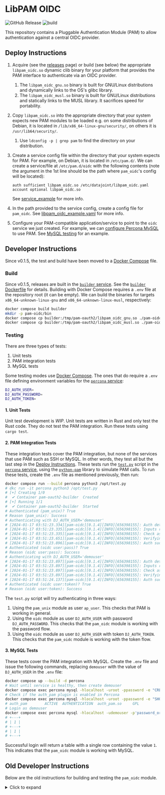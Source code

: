 # LibPAM OIDC

![GitHub Release](https://img.shields.io/github/v/release/datajoint-company/pam-oauth2)
![build](https://img.shields.io/github/actions/workflow/status/datajoint-company/pam-oauth2/release)


This repository contains a Pluggable Authentication Module (PAM) to allow authentication against a central OIDC provider.

## Deploy Instructions

1. Acquire (see the [releases](https://github.com/datajoint-company/pam-oauth2/releases) page) or build (see below) the appropriate `libpam_oidc.so` dynamic clib binary for your platform that provides the PAM interface to authenticate via an OIDC provider.
   1. The `libpam_oidc_gnu.so` binary is built for GNU/Linux distributions and dynamically links to the OS's glibc library.
   2. The `libpam_oidc_musl.so` binary is built for GNU/Linux distributions and statically links to the MUSL library. It sacrifices speed for portability.
2. Copy `libpam_oidc.so` into the appropriate directory that your system expects new PAM modules to be loaded e.g. on some distributions of Debian, it is located in `/lib/x86_64-linux-gnu/security/`, on others it is `/usr/lib64/security/`.
   1. Use `ldconfig -p | grep pam` to find the directory on your distribution.
3. Create a service config file within the directory that your system expects for PAM. For example, on Debian, it is located in `/etc/pam.d/`. We can create a service/file at `/etc/pam.d/oidc` with the following contents (note the argument in the 1st line should be the path where `pam_oidc`'s config will be located):

   ```text
   auth sufficient libpam_oidc.so /etc/datajoint/libpam_oidc.yaml
   account optional libpam_oidc.so
   ```

   See [service_example](./config/service_example) for more info.

4. In the path provided to the service config, create a config file for `pam_oidc`. See [libpam_oidc_example.yaml](./config/libpam_oidc_example.yaml) for more info.
5. Configure your PAM-compatible application/service to point to the `oidc` service we just created. For example, we can [configure Percona MySQL](https://docs.percona.com/percona-server/8.0/pam-plugin.html) to use PAM. See [MySQL testing](#3-mysql-tests) for an example.

## Developer Instructions

Since v0.1.5, the test and build have been moved to a [Docker Compose](./docker-compose.yml) file.

### Build

Since v0.1.5, releases are built in the [`builder` service](./docker-compose.yml). See the [`builder` Dockerfile](./docker/builder.dockerfile) for details. Building with Docker Compose requires a `.env` file at the repository root (it can be empty). We can build the binaries for targets `x86_64-unknown-linux-gnu` and `x86_64-unknown-linux-musl`, respectively:

```bash
docker compose build builder
mkdir -p pam-oidc/bin
docker compose cp builder:/tmp/pam-oauth2/libpam_oidc_gnu.so ./pam-oidc/bin/
docker compose cp builder:/tmp/pam-oauth2/libpam_oidc_musl.so ./pam-oidc/bin/
```

### Testing

There are three types of tests:

1. Unit tests
2. PAM integration tests
3. MySQL tests

Some testing modes use [Docker Compose](https://docs.docker.com/compose/).
The ones that do require a `.env` file defining environment variables for the [`percona` service](./docker-compose.yml):

```bash
DJ_AUTH_USER=
DJ_AUTH_PASSWORD=
DJ_AUTH_TOKEN=
```

#### 1. Unit Tests

Unit test development is _WIP_.
Unit tests are written in Rust and only test the Rust code. They do not test the PAM integration.
Run these tests using `cargo test`.

#### 2. PAM Integration Tests

These integration tests cover the PAM integration, but none of the services that use PAM such as SSH or MySQL.
In other words, they test all but the last step in the [Deploy Instructions](#deploy-instructions).
These tests run the [`test.py`](./tests/test.py) script in the [`percona` service](./docker-compose.yml), using the [`python-pam`](https://pypi.org/project/python-pam/) library to simulate PAM calls.
To run these tests, create the `.env` file as mentioned previously, then run:

```bash
docker compose run --build percona python3 /opt/test.py
# dkc run -it percona python3 /opt/test.py
# [+] Creating 1/0
#  ✔ Container pam-oauth2-builder  Created                                                                                              0.0s
# [+] Running 1/1
#  ✔ Container pam-oauth2-builder  Started                                                                                              0.4s
# Authenticated (pam_unix)? True
# Reason (pam_unix): Success
# Authenticating with DJ_AUTH_USER='demouser'
# [2024-01-17 03:51:23.334][pam-oidc][0.1.4][INFO][656398155]: Auth detected. Proceeding...
# [2024-01-17 03:51:23.335][pam-oidc][0.1.4][INFO][656398155]: Inputs read.
# [2024-01-17 03:51:23.335][pam-oidc][0.1.4][INFO][656398155]: Check as password.
# [2024-01-17 03:51:23.651][pam-oidc][0.1.4][INFO][656398155]: Verifying token.
# [2024-01-17 03:51:23.896][pam-oidc][0.1.4][INFO][656398155]: Auth success!
# Authenticated (oidc user:pass)? True
# Reason (oidc user:pass): Success
# Authenticating with DJ_AUTH_USER='demouser'
# [2024-01-17 03:51:23.897][pam-oidc][0.1.4][INFO][656398155]: Auth detected. Proceeding...
# [2024-01-17 03:51:23.897][pam-oidc][0.1.4][INFO][656398155]: Inputs read.
# [2024-01-17 03:51:23.897][pam-oidc][0.1.4][INFO][656398155]: Check as token.
# [2024-01-17 03:51:23.897][pam-oidc][0.1.4][INFO][656398155]: Verifying token.
# [2024-01-17 03:51:24.137][pam-oidc][0.1.4][INFO][656398155]: Auth success!
# Authenticated (oidc user:token)? True
# Reason (oidc user:token): Success
```

The `test.py` script will try authenticating in three ways:

1. Using the `pam_unix` module as user `ap_user`. This checks that PAM is working in general.
2. Using the `oidc` module as user `DJ_AUTH_USER` with password `DJ_AUTH_PASSWORD`. This checks that the `pam_oidc` module is working with the password flow.
3. Using the `oidc` module as user `DJ_AUTH_USER` with token `DJ_AUTH_TOKEN`. This checks that the `pam_oidc` module is working with the token flow.

#### 3. MySQL Tests

These tests cover the PAM integration with MySQL.
Create the `.env` file and issue the following commands, replacing `demouser` with the value of `DJ_AUTH_USER` in the `.env` file:

```bash
docker compose up --build -d percona
# Wait until service is healthy, then create demouser
docker compose exec percona mysql -hlocalhost -uroot -ppassword -e "CREATE USER 'demouser'@'%' IDENTIFIED WITH auth_pam AS 'oidc';"
# Check if the auth_pam plugin is enabled in Percona
docker compose exec percona mysql -hlocalhost -uroot -ppassword -e "SHOW PLUGINS;" | grep auth_pam
# auth_pam        ACTIVE  AUTHENTICATION  auth_pam.so     GPL
# Login as demouser
docker compose exec percona mysql -hlocalhost -udemouser -p'password_or_token_in_dot_env' -e "SELECT 1;"
# +---+
# | 1 |
# +---+
# | 1 |
# +---+
```

Successful login will return a table with a single row containing the value `1`.
This indicates that the `pam_oidc` module is working with MySQL.

## Old Developer Instructions

Below are the old instructions for building and testing the `pam_oidc` module.

<details>
<summary>Click to expand</summary>

### Build

```bash
cd ./pam-oidc && cargo build; cd ..  # DEBUG
cd ./pam-oidc && cargo build --release; cd ..  # PROD
```

### Validate PAM with test cases

Create `.env` file in the root directory with the following:
```
DJ_AUTH_USER=
DJ_AUTH_PASSWORD=
DJ_AUTH_TOKEN=
```
See tests in `tests` subdirectory. The header comment gives hints how to run them.

### Testing `pam_unix` Plugin in Percona

Following [Percona blog post](https://www.percona.com/blog/getting-percona-pam-to-work-with-percona-server-its-client-apps/):

```console
❯ alias dkc='docker compose'
❯ dkc up --build -d percona
❯ dkc exec -it percona mysql -hlocalhost -uroot -ppassword -e "SHOW PLUGINS;" | grep auth_pam
auth_pam        ACTIVE  AUTHENTICATION  auth_pam.so     GPL
❯ dkc exec -it percona mysql -hlocalhost -uroot -ppassword
mysql: [Warning] Using a password on the command line interface can be insecure.
Welcome to the MySQL monitor.  Commands end with ; or \g.
Your MySQL connection id is 19
Server version: 8.0.34-26 Percona Server (GPL), Release 26, Revision 0fe62c85

Copyright (c) 2009-2023 Percona LLC and/or its affiliates
Copyright (c) 2000, 2023, Oracle and/or its affiliates.

Oracle is a registered trademark of Oracle Corporation and/or its
affiliates. Other names may be trademarks of their respective
owners.

Type 'help;' or '\h' for help. Type '\c' to clear the current input statement.

mysql> CREATE USER ap_user IDENTIFIED WITH auth_pam;
Query OK, 0 rows affected (0.04 sec)

mysql> DELETE FROM mysql.user WHERE USER='';
Query OK, 0 rows affected (0.00 sec)

mysql> FLUSH PRIVILEGES;
Query OK, 0 rows affected (0.02 sec)

mysql>
Bye
❯ dkc exec -it percona mysql -hlocalhost -uap_user -ppassword
# Success
```

### Start

To do in local folder
`cargo init`


### Debug

`cargo run`

### Build (debug, prod)

`cargo build`
`cargo build --release`


### test case (needed to install gcc, g++, openssl, libressl-dev, pkgconfig, OPENSSL_DIR=/etc/ssl)

*as root

apk add g++ libressl-dev
apt-get install libssl-dev pkg-config -y
apt-get install musl-tools -y

apt-get install libssl-dev pkg-config build-essential libpam0g-dev libpam0g -y

*as user

cd /workspace/pam-oidc

cargo build

echo shh | PAM_TYPE=auth PAM_USER=raphael ./pam_oidc/target/release/pam_oidc ./sample.yaml


### cross-compile

rustup target add x86_64-unknown-linux-gnu
rustup target add x86_64-unknown-linux-musl
rustup show
cargo build --target x86_64-unknown-linux-musl --features vendored
cargo build --release --target x86_64-unknown-linux-musl

### testing (current on 07/01/21)

cp pam-oidc/test /etc/pam.d/
cp pam-oidc/target/debug/libpam_oidc.so /lib/x86_64-linux-gnu/security/
python3 /workspace/test.py

</details>
